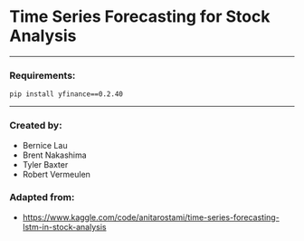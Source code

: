 # Time Series Forecasting for Stock Analysis
-----------------------------------------------------
### Requirements:
`pip install yfinance==0.2.40`

-----------------------------------------------------
### Created by:
- Bernice Lau
- Brent Nakashima
- Tyler Baxter
- Robert Vermeulen


### Adapted from:
- https://www.kaggle.com/code/anitarostami/time-series-forecasting-lstm-in-stock-analysis